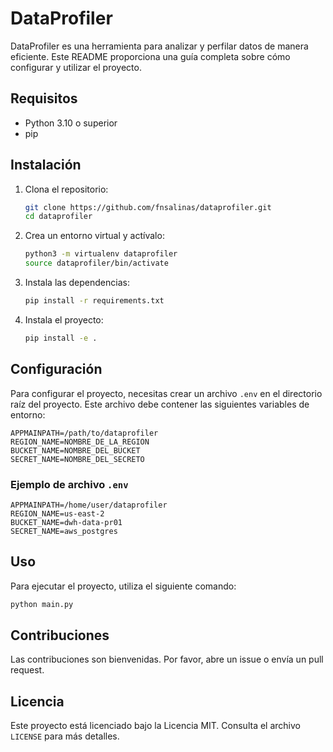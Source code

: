 # DataProfiler

DataProfiler es una herramienta para analizar y perfilar datos de manera eficiente. Este README proporciona una guía completa sobre cómo configurar y utilizar el proyecto.

## Requisitos

- Python 3.10 o superior
- pip

## Instalación

1. Clona el repositorio:
    ```bash
    git clone https://github.com/fnsalinas/dataprofiler.git
    cd dataprofiler
    ```

2. Crea un entorno virtual y actívalo:
    ```bash
    python3 -m virtualenv dataprofiler
    source dataprofiler/bin/activate
    ```

3. Instala las dependencias:
    ```bash
    pip install -r requirements.txt
    ```

4. Instala el proyecto:
    ```bash
    pip install -e .
    ```

## Configuración

Para configurar el proyecto, necesitas crear un archivo `.env` en el directorio raíz del proyecto. Este archivo debe contener las siguientes variables de entorno:

```
APPMAINPATH=/path/to/dataprofiler
REGION_NAME=NOMBRE_DE_LA_REGION
BUCKET_NAME=NOMBRE_DEL_BUCKET
SECRET_NAME=NOMBRE_DEL_SECRETO
```

### Ejemplo de archivo `.env`

```env
APPMAINPATH=/home/user/dataprofiler
REGION_NAME=us-east-2
BUCKET_NAME=dwh-data-pr01
SECRET_NAME=aws_postgres
```

## Uso

Para ejecutar el proyecto, utiliza el siguiente comando:

```bash
python main.py
```

## Contribuciones

Las contribuciones son bienvenidas. Por favor, abre un issue o envía un pull request.

## Licencia

Este proyecto está licenciado bajo la Licencia MIT. Consulta el archivo `LICENSE` para más detalles.
